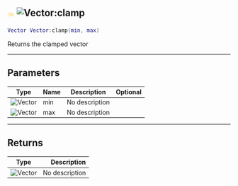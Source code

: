 ## ![shared](../../.gitbook/assets/shared.png) ![Vector](./readme/vector "mention"):clamp

```lua
Vector Vector:clamp(min, max)
```

Returns the clamped vector

------
## Parameters

| Type   | Name | Description | Optional |
| ------ | ---- | ----------- | -------: |
| ![Vector](./readme/vector "mention") | min | No description |  |
| ![Vector](./readme/vector "mention") | max | No description |  |


------
## Returns

| Type   | Description |
| ------ | ----------: |
| ![Vector](./readme/vector "mention") | No description |

